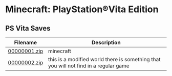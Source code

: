 # Minecraft: PlayStation®Vita Edition

## PS Vita Saves

| Filename | Description |
|----------|-------------|
| [00000001.zip](00000001.zip) | minecraft  |
| [00000002.zip](00000002.zip) | this is a modified world there is something that you will not find in a regular game  |
